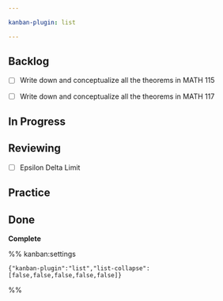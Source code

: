 ```yaml
---

kanban-plugin: list

---
```


## Backlog

- [ ] Write down and conceptualize all the theorems in MATH 115
- [ ] Write down and conceptualize all the theorems in MATH 117


## In Progress



## Reviewing

- [ ] Epsilon Delta Limit


## Practice



## Done

**Complete**




%% kanban:settings
```
{"kanban-plugin":"list","list-collapse":[false,false,false,false,false]}
```
%%